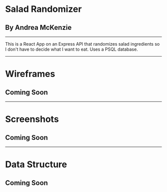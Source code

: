 # Salad Randomizer 
## By Andrea McKenzie

--------

This is a React App on an Express API that randomizes salad ingredients so I don't have to decide what I want to eat. Uses a PSQL database. 

-------

# Wireframes 

## Coming Soon

--------

# Screenshots

## Coming Soon

-------

# Data Structure 

## Coming Soon


